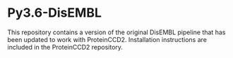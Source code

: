 # Py3.6-DisEMBL

This repository contains a version of the original DisEMBL pipeline that has been updated to work with ProteinCCD2.
Installation instructions are included in the ProteinCCD2 repository.
